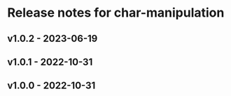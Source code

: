 # Release notes for char-manipulation

## v1.0.2 - 2023-06-19

## v1.0.1 - 2022-10-31

## v1.0.0 - 2022-10-31
